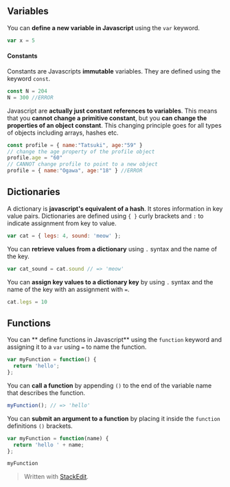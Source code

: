 ## Variables
You can **define a new variable in Javascript** using the `var` keyword.
```js
var x = 5
```

#### Constants
Constants are Javascripts **immutable** variables. They are defined using the keyword `const`.  
```javascript
const N = 204
N = 300 //ERROR
```
Javascript are **actually just constant references to variables**. This means that you **cannot change a primitive constant**, but you **can change the properties of an object constant**. This changing principle goes for all types of objects including arrays, hashes etc.
```javascript
const profile = { name:"Tatsuki", age:"59" }
// change the age property of the profile object
profile.age = "60"
// CANNOT change profile to point to a new object
profile = { name:"Ogawa", age:"18" } //ERROR
```

## Dictionaries

A dictionary is **javascript's equivalent of a hash**. It stores information in key value pairs. Dictionaries are defined using `{ }` curly brackets and `:` to indicate assignment from key to value. 
```js
var cat = { legs: 4, sound: 'meow' };
```

You can **retrieve values from a dictionary** using `.` syntax and the name of the key.
```js
var cat_sound = cat.sound // => 'meow'
```
You can **assign key values to a dictionary key** by using `.` syntax and the name of the key with an assignment with `=`.
```js
cat.legs = 10
```

## Functions

You can ** define functions in Javascript** using the `function` keyword and assigning it to a `var` using `=` to name the function.
```js
var myFunction = function() {
  return 'hello';
};
```

You can **call a function** by appending `()` to the end of the variable name that describes the function.
```js
myFunction(); // => 'hello'
```

You can **submit an argument to a function** by placing it inside the `function` definitions `()` brackets.
```js
var myFunction = function(name) {
  return 'hello ' + name;
};

myFunction
```
> Written with [StackEdit](https://stackedit.io/).
<!--stackedit_data:
eyJoaXN0b3J5IjpbMTc4MjEzMDcxLDExMjYwMzUzNzQsMTUxMD
IxNTI5NiwtMTE1OTI1NzQyNV19
-->
